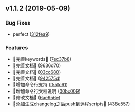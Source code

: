 ## v1.1.2 (2019-05-09)


### Bug Fixes

*  perfect ([312fea9](https://github.com/13916253446/release-easy/commit/312fea9))


### Features

*  :100:完善keywords:100: ([7ec37b8](https://github.com/13916253446/release-easy/commit/7ec37b8))
*  :100:完善文档:100: ([9636d70](https://github.com/13916253446/release-easy/commit/9636d70))
*  :100:完善文档:100: ([03cc680](https://github.com/13916253446/release-easy/commit/03cc680))
*  :100:完善文档:100: ([942575d](https://github.com/13916253446/release-easy/commit/942575d))
*  🎉增加命令行支持 ([f55fc61](https://github.com/13916253446/release-easy/commit/f55fc61))
*  🎉增加命令行文档说明 ([00bc009](https://github.com/13916253446/release-easy/commit/00bc009))
* :tada:修改文档:tada: ([6ae956e](https://github.com/13916253446/release-easy/commit/6ae956e))
* 🥳添加生成changelog之后push到远程scripts🥳 ([438e557](https://github.com/13916253446/release-easy/commit/438e557))



